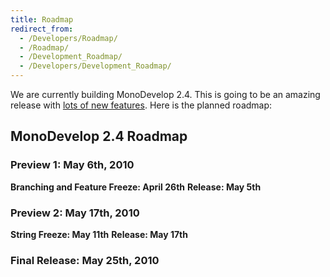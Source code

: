 ```yaml
---
title: Roadmap
redirect_from:
  - /Developers/Roadmap/
  - /Roadmap/
  - /Development_Roadmap/
  - /Developers/Development_Roadmap/
---
```


We are currently building MonoDevelop 2.4. This is going to be an amazing release with [lots of new features](/documentation/release-notes/whats-new-in-monodevelop-2.4/). Here is the planned roadmap:

MonoDevelop 2.4 Roadmap
-----------------------

### Preview 1: May 6th, 2010

**Branching and Feature Freeze: April 26th**
**Release: May 5th**

### Preview 2: May 17th, 2010

**String Freeze: May 11th**
**Release: May 17th**

### Final Release: May 25th, 2010

